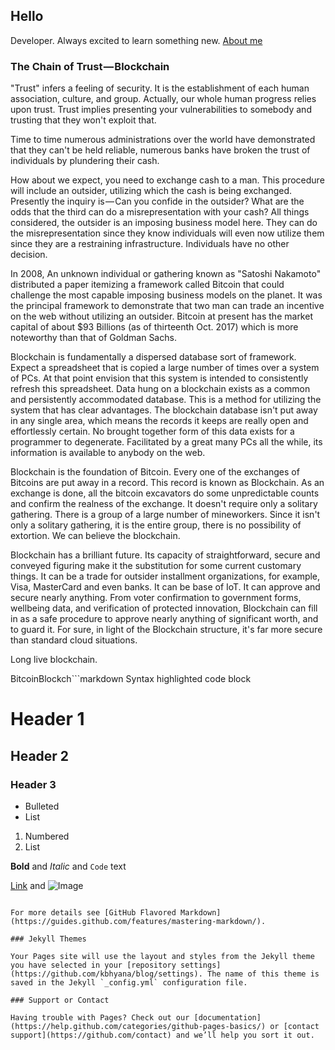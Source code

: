 ## Hello

 Developer. Always excited to learn something new.
 [About me](http://karanbhyana.me/)

### The Chain of Trust — Blockchain

"Trust" infers a feeling of security. It is the establishment of each human association, culture, and group. Actually, our whole human progress relies upon trust. Trust implies presenting your vulnerabilities to somebody and trusting that they won't exploit that. 

Time to time numerous administrations over the world have demonstrated that they can't be held reliable, numerous banks have broken the trust of individuals by plundering their cash. 

How about we expect, you need to exchange cash to a man. This procedure will include an outsider, utilizing which the cash is being exchanged. Presently the inquiry is — Can you confide in the outsider? What are the odds that the third can do a misrepresentation with your cash? All things considered, the outsider is an imposing business model here. They can do the misrepresentation since they know individuals will even now utilize them since they are a restraining infrastructure. Individuals have no other decision. 

In 2008, An unknown individual or gathering known as "Satoshi Nakamoto" distributed a paper itemizing a framework called Bitcoin that could challenge the most capable imposing business models on the planet. It was the principal framework to demonstrate that two man can trade an incentive on the web without utilizing an outsider. Bitcoin at present has the market capital of about $93 Billions (as of thirteenth Oct. 2017) which is more noteworthy than that of Goldman Sachs. 

Blockchain is fundamentally a dispersed database sort of framework. Expect a spreadsheet that is copied a large number of times over a system of PCs. At that point envision that this system is intended to consistently refresh this spreadsheet. Data hung on a blockchain exists as a common and persistently accommodated database. This is a method for utilizing the system that has clear advantages. The blockchain database isn't put away in any single area, which means the records it keeps are really open and effortlessly certain. No brought together form of this data exists for a programmer to degenerate. Facilitated by a great many PCs all the while, its information is available to anybody on the web. 

Blockchain is the foundation of Bitcoin. Every one of the exchanges of Bitcoins are put away in a record. This record is known as Blockchain. As an exchange is done, all the bitcoin excavators do some unpredictable counts and confirm the realness of the exchange. It doesn't require only a solitary gathering. There is a group of a large number of mineworkers. Since it isn't only a solitary gathering, it is the entire group, there is no possibility of extortion. We can believe the blockchain. 

Blockchain has a brilliant future. Its capacity of straightforward, secure and conveyed figuring make it the substitution for some current customary things. It can be a trade for outsider installment organizations, for example, Visa, MasterCard and even banks. It can be base of IoT. It can approve and secure nearly anything. From voter confirmation to government forms, wellbeing data, and verification of protected innovation, Blockchain can fill in as a safe procedure to approve nearly anything of significant worth, and to guard it. For sure, in light of the Blockchain structure, it's far more secure than standard cloud situations. 

Long live blockchain.

BitcoinBlockch```markdown
Syntax highlighted code block

# Header 1
## Header 2
### Header 3

- Bulleted
- List

1. Numbered
2. List

**Bold** and _Italic_ and `Code` text

[Link](url) and ![Image](https://images.unsplash.com/photo-1516245834210-c4c142787335?ixlib=rb-0.3.5&ixid=eyJhcHBfaWQiOjEyMDd9&s=4c08d94fa3626ca948926d0211ccc7ac&auto=format&fit=crop&w=1049&q=80)
```

For more details see [GitHub Flavored Markdown](https://guides.github.com/features/mastering-markdown/).

### Jekyll Themes

Your Pages site will use the layout and styles from the Jekyll theme you have selected in your [repository settings](https://github.com/kbhyana/blog/settings). The name of this theme is saved in the Jekyll `_config.yml` configuration file.

### Support or Contact

Having trouble with Pages? Check out our [documentation](https://help.github.com/categories/github-pages-basics/) or [contact support](https://github.com/contact) and we’ll help you sort it out.
